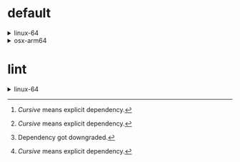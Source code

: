 # default

<details>
<summary>linux-64</summary>

| Dependency[^1] | Before | After |
| - | - | - |
|*new-package*||0.10.1|
|*removed-package*|0.10.1||
|*bpy*|0.10.1|2.10.1|
|*polars*|herads_0|herads_1|
|python|0.10.0|0.10.1|

</details>

<details>
<summary>osx-arm64</summary>

| Dependency[^1] | Before | After |
| - | - | - |
|*polars*[^2]|0.10.0|0.9.1|
|*python*|0.10.0|0.10.1|

</details>

# lint

<details>
<summary>linux-64</summary>

| Dependency[^1] | Before | After |
| - | - | - |
|*polars*|0.10.0|0.10.1|
|python|0.10.0|0.10.1|

</details>

[^1]: *Cursive* means explicit dependency.
[^2]: Dependency got downgraded.
